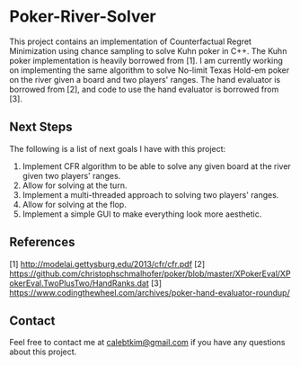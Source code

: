 # Poker-River-Solver

This project contains an implementation of Counterfactual Regret Minimization using chance sampling to solve Kuhn poker in C++. The Kuhn poker implementation is heavily borrowed from [1]. I am currently working on implementing the same algorithm to solve No-limit Texas Hold-em poker on the river given a board and two players' ranges. The hand evaluator is borrowed from [2], and code to use the hand evaluator is borrowed from [3].

## Next Steps

The following is a list of next goals I have with this project:

  1. Implement CFR algorithm to be able to solve any given board at the river given two players' ranges.
  2. Allow for solving at the turn.
  3. Implement a multi-threaded approach to solving two players' ranges.
  4. Allow for solving at the flop.
  5. Implement a simple GUI to make everything look more aesthetic.
  
## References

[1] http://modelai.gettysburg.edu/2013/cfr/cfr.pdf
[2] https://github.com/christophschmalhofer/poker/blob/master/XPokerEval/XPokerEval.TwoPlusTwo/HandRanks.dat
[3] https://www.codingthewheel.com/archives/poker-hand-evaluator-roundup/

## Contact

Feel free to contact me at calebtkim@gmail.com if you have any questions about this project. 
